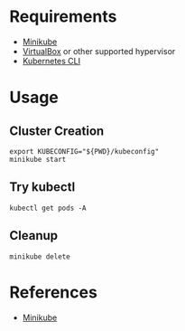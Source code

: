# Requirements

- [Minikube](https://github.com/kubernetes/minikube/releases)
- [VirtualBox](https://www.virtualbox.org/wiki/Downloads) or other supported hypervisor
- [Kubernetes CLI](https://kubernetes.io/docs/tasks/tools/install-kubectl/)

# Usage

## Cluster Creation

```
export KUBECONFIG="${PWD}/kubeconfig"
minikube start
```

## Try kubectl

```
kubectl get pods -A
```

## Cleanup

```
minikube delete
```

# References

- [Minikube](https://kubernetes.io/docs/setup/learning-environment/minikube/)
